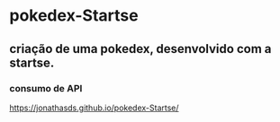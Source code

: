 # pokedex-Startse
## criação de uma pokedex, desenvolvido com a startse.
### consumo de API

https://jonathasds.github.io/pokedex-Startse/
